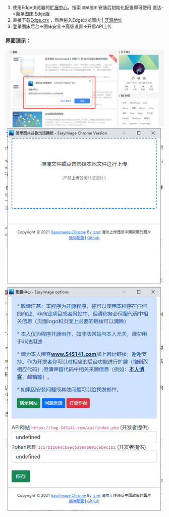 1. 使用Edge浏览器的[扩展中心](https://microsoftedge.microsoft.com)，搜索 `简单图床` 安装后初始化配置即可使用 直达->[简单图床 Edge版](https://microsoftedge.microsoft.com/addons/detail/hdafcoenpmebcjjcccojdlhfnndelefk)
2. 直接下载[Edge.crx](https://raw.githubusercontent.com/icret/EasyImage-Browser-Extension/main/Edge.crx) ，然后拖入Edge浏览器内 | [开源地址](https://github.com/icret/EasyImage-Browser-Extension)
3. 登录图床后台->图床安全->高级设置->开启API上传

### 界面演示：
![简单图床配置中心](images/QQ截图20220430022000.png)
![简单图床谷歌插件上传界面](images/225906016.png)
![简单图床配置中心](images/2532516028.png)